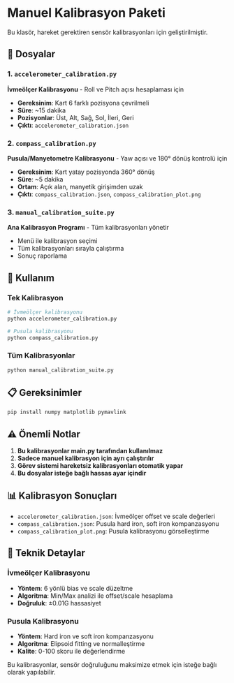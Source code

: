 # Manuel Kalibrasyon Paketi

Bu klasör, hareket gerektiren sensör kalibrasyonları için geliştirilmiştir.

## 📁 Dosyalar

### 1. `accelerometer_calibration.py`
**İvmeölçer Kalibrasyonu** - Roll ve Pitch açısı hesaplaması için
- **Gereksinim**: Kart 6 farklı pozisyona çevrilmeli
- **Süre**: ~15 dakika
- **Pozisyonlar**: Üst, Alt, Sağ, Sol, İleri, Geri
- **Çıktı**: `accelerometer_calibration.json`

### 2. `compass_calibration.py` 
**Pusula/Manyetometre Kalibrasyonu** - Yaw açısı ve 180° dönüş kontrolü için
- **Gereksinim**: Kart yatay pozisyonda 360° dönüş
- **Süre**: ~5 dakika
- **Ortam**: Açık alan, manyetik girişimden uzak
- **Çıktı**: `compass_calibration.json`, `compass_calibration_plot.png`

### 3. `manual_calibration_suite.py`
**Ana Kalibrasyon Programı** - Tüm kalibrasyonları yönetir
- Menü ile kalibrasyon seçimi
- Tüm kalibrasyonları sırayla çalıştırma
- Sonuç raporlama

## 🚀 Kullanım

### Tek Kalibrasyon
```bash
# İvmeölçer kalibrasyonu
python accelerometer_calibration.py

# Pusula kalibrasyonu  
python compass_calibration.py
```

### Tüm Kalibrasyonlar
```bash
python manual_calibration_suite.py
```

## 📋 Gereksinimler

```bash
pip install numpy matplotlib pymavlink
```

## ⚠️ Önemli Notlar

1. **Bu kalibrasyonlar main.py tarafından kullanılmaz**
2. **Sadece manuel kalibrasyon için ayrı çalıştırılır**
3. **Görev sistemi hareketsiz kalibrasyonları otomatik yapar**
4. **Bu dosyalar isteğe bağlı hassas ayar içindir**

## 📊 Kalibrasyon Sonuçları

- `accelerometer_calibration.json`: İvmeölçer offset ve scale değerleri
- `compass_calibration.json`: Pusula hard iron, soft iron kompanzasyonu  
- `compass_calibration_plot.png`: Pusula kalibrasyonu görselleştirme

## 🔧 Teknik Detaylar

### İvmeölçer Kalibrasyonu
- **Yöntem**: 6 yönlü bias ve scale düzeltme
- **Algoritma**: Min/Max analizi ile offset/scale hesaplama
- **Doğruluk**: ±0.01G hassasiyet

### Pusula Kalibrasyonu  
- **Yöntem**: Hard iron ve soft iron kompanzasyonu
- **Algoritma**: Elipsoid fitting ve normalleştirme
- **Kalite**: 0-100 skoru ile değerlendirme

Bu kalibrasyonlar, sensör doğruluğunu maksimize etmek için isteğe bağlı olarak yapılabilir.
